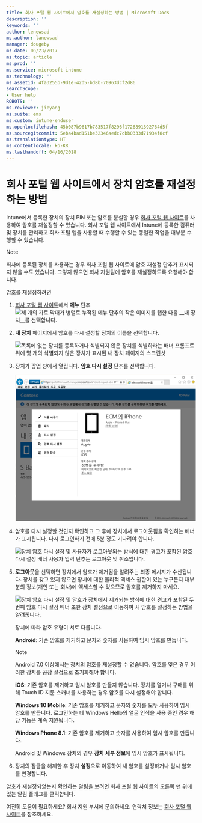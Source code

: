 ```yaml
---
title: 회사 포털 웹 사이트에서 암호를 재설정하는 방법 | Microsoft Docs
description: ''
keywords: ''
author: lenewsad
ms.author: lanewsad
manager: dougeby
ms.date: 06/23/2017
ms.topic: article
ms.prod: ''
ms.service: microsoft-intune
ms.technology: ''
ms.assetid: 4fa3255b-9d1e-42d5-bd8b-70963dcf2d86
searchScope:
- User help
ROBOTS: ''
ms.reviewer: jieyang
ms.suite: ems
ms.custom: intune-enduser
ms.openlocfilehash: 45b087b9617b783517f8296f1726891392764d5f
ms.sourcegitcommit: 5eba4bad151be32346aedc7cbb0333d71934f8cf
ms.translationtype: HT
ms.contentlocale: ko-KR
ms.lasthandoff: 04/16/2018
---
```

# <a name="how-to-reset-your-device-passcode-from-the-company-portal-website"></a>회사 포털 웹 사이트에서 장치 암호를 재설정하는 방법

Intune에서 등록한 장치의 장치 PIN 또는 암호를 분실할 경우 [회사 포털 웹 사이트](https://portal.manage.microsoft.com#HelpDeskDialog)를 사용하여 암호를 재설정할 수 있습니다. 회사 포털 웹 사이트에서 Intune에 등록한 컴퓨터 및 장치를 관리하고 회사 포털 앱을 사용할 때 수행할 수 있는 동일한 작업을 대부분 수행할 수 있습니다.

> [!NOTE]
> 회사에 등록된 장치를 사용하는 경우 회사 포털 웹 사이트에 암호 재설정 단추가 표시되지 않을 수도 있습니다. 그렇지 않으면 회사 지원팀에 암호를 재설정하도록 요청해야 합니다.

암호를 재설정하려면

1. [회사 포털 웹 사이트](https://portal.manage.microsoft.com#HelpDeskDialog)에서 __메뉴__ 단추 ![세 개의 가로 막대가 병렬로 누적된 메뉴 단추의 작은 이미지](/intune/media/CP_hamburger_menu.png)를 탭한 다음 __내 장치__를 선택합니다.

2. __내 장치__ 페이지에서 암호를 다시 설정할 장치의 이름을 선택합니다.

   ![목록에 없는 장치를 등록하거나 식별되지 않은 장치를 식별하라는 배너 프롬프트 위에 몇 개의 식별되지 않은 장치가 표시된 내 장치 페이지의 스크린샷](./media/macOS_enroll_002_tap_here_banner.png)

3. 장치가 팝업 창에서 열립니다. **암호 다시 설정** 단추를 선택합니다.

   ![이름 바꾸기, 제거, 장치 다시 설정, 암호 다시 설정, 원격 잠금 등 회사 포털 웹 사이트에서 선택한 장치에 대한 모든 옵션 ](./media/iwp-screen-with-all-options.png)

4. 암호를 다시 설정할 것인지 확인하고 그 후에 장치에서 로그아웃됨을 확인하는 배너가 표시됩니다. 다시 로그인하기 전에 5분 정도 기다려야 합니다.

   ![장치 암호 다시 설정 및 사용자가 로그아웃되는 방식에 대한 경고가 포함된 암호 다시 설정 배너 사용자 입력 단추는 로그아웃 및 취소입니다.](./media/iwp-reset-passcode-popup.png)

5. **로그아웃**을 선택하면 장치에서 암호가 제거됨을 알려주는 최종 메시지가 수신됩니다. 장치를 갖고 있지 않으면 장치에 대한 물리적 액세스 권한이 있는 누구든지 대부분의 정보(개인 또는 회사)에 액세스할 수 있으므로 암호를 제거하지 마세요. 

   ![장치 암호 다시 설정 및 암호가 장치에서 제거되는 방식에 대한 경고가 포함된 두 번째 암호 다시 설정 배너 또한 장치 설정으로 이동하여 새 암호를 설정하는 방법을 알려줍니다.](./media/iwp-reset-passcode-2nd-popup.png)

   장치에 따라 암호 유형이 서로 다릅니다.

   **Android**: 기존 암호를 제거하고 문자와 숫자를 사용하여 임시 암호를 만듭니다. 
  
   > [!NOTE]
   > Android 7.0 이상에서는 장치의 암호를 재설정할 수 없습니다. 암호를 잊은 경우 이러한 장치를 공장 설정으로 초기화해야 합니다.

   **iOS**: 기존 암호를 제거하고 임시 암호를 만들지 않습니다. 장치를 열거나 구매를 위해 Touch ID 지문 스캐너를 사용하는 경우 암호를 다시 설정해야 합니다.

   **Windows 10 Mobile**: 기존 암호를 제거하고 문자와 숫자를 모두 사용하여 임시 암호를 만듭니다. 로그인하는 데 Windows Hello의 얼굴 인식을 사용 중인 경우 해당 기능은 계속 지원됩니다.
    
   **Windows Phone 8.1**: 기존 암호를 제거하고 숫자를 사용하여 임시 암호를 만듭니다.

   Android 및 Windows 장치의 경우 **장치 세부 정보**에 임시 암호가 표시됩니다. 

6. 장치의 잠금을 해제한 후 장치 **설정**으로 이동하여 새 암호를 설정하거나 임시 암호를 변경합니다.

암호가 재설정되었는지 확인하는 알림을 보려면 회사 포털 웹 사이트의 오른쪽 맨 위에 있는 알림 플래그를 클릭합니다.

여전히 도움이 필요하세요? 회사 지원 부서에 문의하세요. 연락처 정보는 [회사 포털 웹 사이트](https://portal.manage.microsoft.com#HelpDeskDialog)를 참조하세요.
